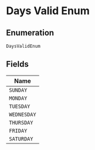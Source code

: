 
# Days Valid Enum

## Enumeration

`DaysValidEnum`

## Fields

| Name |
|  --- |
| `SUNDAY` |
| `MONDAY` |
| `TUESDAY` |
| `WEDNESDAY` |
| `THURSDAY` |
| `FRIDAY` |
| `SATURDAY` |

